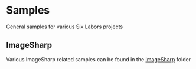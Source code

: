 # Samples
General samples for various Six Labors projects

## ImageSharp
Various ImageSharp related samples can be found in the [ImageSharp](./ImageSharp/) folder